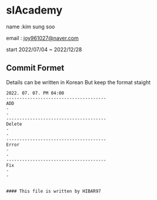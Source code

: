 # slAcademy
name :kim sung soo

email : joy961027@naver.com

start 2022/07/04 ~ 2022/12/28
  
## Commit Formet 
Details can be written in Korean But keep the format staight

```
2022. 07. 07. PM 04:00
--------------------------------------
ADD
-
-
--------------------------------------
Delete
-
-
--------------------------------------
Error
-
-
--------------------------------------
Fix
-
-


#### This file is written by HIBAR97
